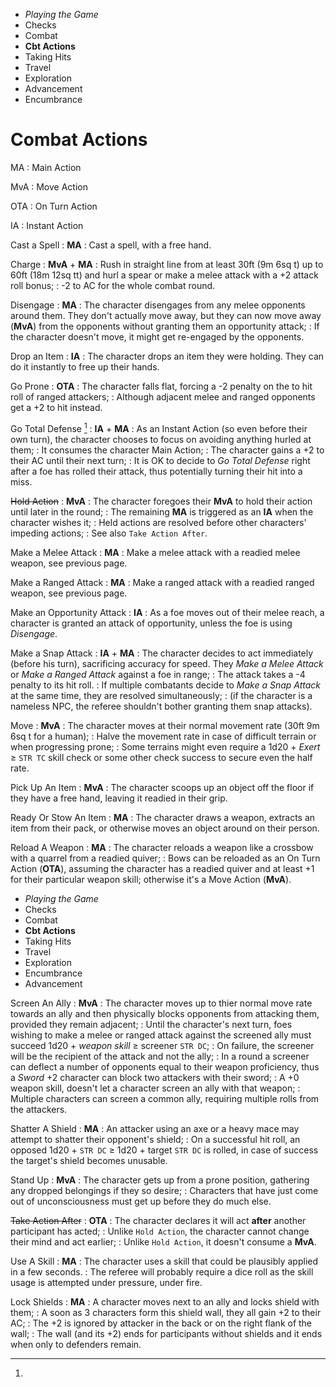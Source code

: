
<!-- .margin.compass -->
* _Playing the Game_
* Checks
* Combat
* **Cbt Actions**
* Taking Hits
* Travel
* Exploration
* Advancement
* Encumbrance


# Combat Actions

[^1]:
  <!-- .abbreviations -->
  MA
  : Main Action

  MvA
  : Move Action

  OTA
  : On Turn Action

  IA
  : Instant Action


Cast a Spell
: **MA**
: Cast a spell, with a free hand.

Charge
: **MvA** + **MA**
: Rush in straight line from at least 30ft (9m 6sq t) up to 60ft (18m 12sq tt) and hurl a spear or make a melee attack with a +2 attack roll bonus;
: -2 to AC for the whole combat round.

Disengage
: **MA**
: The character disengages from any melee opponents around them. They don't actually move away, but they can now move away (**MvA**) from the opponents without granting them an opportunity attack;
: If the character doesn't move, it might get re-engaged by the opponents.

Drop an Item
: **IA**
: The character drops an item they were holding. They can do it instantly to free up their hands.

Go Prone
: **OTA**
: The character falls flat, forcing a -2 penalty on the to hit roll of ranged attackers;
: Although adjacent melee and ranged opponents get a +2 to hit instead.

Go Total Defense [^1]
: **IA** + **MA**
: As an Instant Action (so even before their own turn), the character chooses to focus on avoiding anything hurled at them;
: It consumes the character Main Action;
: The character gains a +2 to their AC until their next turn;
: It is OK to decide to _Go Total Defense_ right after a foe has rolled their attack, thus potentially turning their hit into a miss.

~~Hold Action~~
: **MvA**
: The character foregoes their **MvA** to hold their action until later in the round;
: The remaining **MA** is triggered as an **IA** when the character wishes it;
: Held actions are resolved before other characters' impeding actions;
: See also `Take Action After`.

<!-- dl break -->

Make a Melee Attack
: **MA**
: Make a melee attack with a readied melee weapon, see previous page.

Make a Ranged Attack
: **MA**
: Make a ranged attack with a readied ranged weapon, see previous page.

Make an Opportunity Attack
: **IA**
: As a foe moves out of their melee reach, a character is granted an attack of opportunity, unless the foe is using _Disengage_.

Make a Snap Attack
: **IA** + **MA**
: The character decides to act immediately (before his turn), sacrificing accuracy for speed. They _Make a Melee Attack_ or _Make a Ranged Attack_ against a foe in range;
: The attack takes a -4 penalty to its hit roll.
: If multiple combatants decide to _Make a Snap Attack_ at the same time, they are resolved simultaneously;
: (if the character is a nameless NPC, the referee shouldn't bother granting them snap attacks).

Move
: **MvA**
: The character moves at their normal movement rate (30ft 9m 6sq t for a human);
: Halve the movement rate in case of difficult terrain or when progressing prone;
: Some terrains might even require a 1d20 + _Exert_ ≥ `STR TC` skill check or some other check success to secure even the half rate.

Pick Up An Item
: **MvA**
: The character scoops up an object off the floor if they have a free hand, leaving it readied in their grip.

Ready Or Stow An Item
: **MA**
: The character draws a weapon, extracts an item from their pack, or otherwise moves an object around on their person.

Reload A Weapon
: **MA**
: The character reloads a weapon like a crossbow with a quarrel from a readied quiver;
: Bows can be reloaded as an On Turn Action (**OTA**), assuming the character has a readied quiver and at least +1 for their particular weapon skill; otherwise it's a Move Action (**MvA**).


<!-- PAGE BREAK cactions -->

<!-- .margin.compass -->
* _Playing the Game_
* Checks
* Combat
* **Cbt Actions**
* Taking Hits
* Travel
* Exploration
* Encumbrance
* Advancement


Screen An Ally
: **MvA**
: The character moves up to thier normal move rate towards an ally and then physically blocks opponents from attacking them, provided they remain adjacent;
: Until the character's next turn, foes wishing to make a melee or ranged attack against the screened ally must succeed 1d20 + _weapon skill_ ≥ screener `STR DC`;
: On failure, the screener will be the recipient of the attack and not the ally;
: In a round a screener can deflect a number of opponents equal to their weapon proficiency, thus a _Sword_ +2 character can block two attackers with their sword;
: A +0 weapon skill, doesn't let a character screen an ally with that weapon;
: Multiple characters can screen a common ally, requiring multiple rolls from the attackers.

Shatter A Shield
: **MA**
: An attacker using an axe or a heavy mace may attempt to shatter their opponent's shield;
: On a successful hit roll, an opposed 1d20 + `STR DC` ≥ 1d20 + target `STR DC` is rolled, in case of success the target's shield becomes unusable.

Stand Up
: **MvA**
: The character gets up from a prone position, gathering any dropped belongings if they so desire;
: Characters that have just come out of unconsciousness must get up before they do much else.

~~Take Action After~~
: **OTA**
: The character declares it will act **after** another participant has acted;
: Unlike `Hold Action`, the character cannot change their mind and act earlier;
: Unlike `Hold Action`, it doesn't consume a **MvA**.

Use A Skill
: **MA**
: The character uses a skill that could be plausibly applied in a few seconds.
: The referee will probably require a dice roll as the skill usage is attempted under pressure, under fire.

<!-- dl break -->

Lock Shields
: **MA**
: A character moves next to an ally and locks shield with them;
: A soon as 3 characters form this shield wall, they all gain +2 to their AC;
: The +2 is ignored by attacker in the back or on the right flank of the wall;
: The wall (and its +2) ends for participants without shields and it ends when only to defenders remain.

